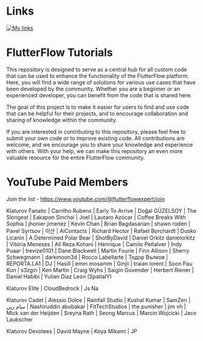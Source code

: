# Links

[![My links](https://img.shields.io/badge/-My%20Links-purple?style=for-the-badge&logo=linktree&logoColor=white)](https://linktr.ee/klaturov)

# FlutterFlow Tutorials

This repository is designed to serve as a central hub for all custom code that can be used to enhance the functionality of the FlutterFlow platform. Here, you will find a wide range of solutions for various use cases that have been developed by the community. Whether you are a beginner or an experienced developer, you can benefit from the code that is shared here.

The goal of this project is to make it easier for users to find and use code that can be helpful for their projects, and to encourage collaboration and sharing of knowledge within the community.

If you are interested in contributing to this repository, please feel free to submit your own code or to improve existing code. All contributions are welcome, and we encourage you to share your knowledge and experience with others. With your help, we can make this repository an even more valuable resource for the entire FlutterFlow community.

# YouTube Paid Members

Join the list - https://www.youtube.com/@flutterflowexpert/join

Klaturov Fanatic
| Carrilho Rubens
| Early To Arrive
| Doğal GÜZELSOY
| The Slongest
| Eakapon Sinchai
| Joel
| Lautaro Azócar
| Coffee Breaks With Sophia
| jhonier jimenez
| Kevin Chan
| Brian Bagdasarian
| shawn roden
| Pavel Syrtsov
| 이산
| AiContacts
| Richard Hector
| Rafael Borchardt
| Dusko Licanin
| A Determined Polar Bear
| ShotByDavid
| Daniel Orkitz danielorkitz
| Vitória Meneses
| Ali Reza Kohani
| Henrique
| Camilo Peñalver
| Indy Puaar
| trevize0101
| Dane Blackwell
| Martin Fourie
| Finn Allison
| Sherry Schwegmann
| darkmoon3d
| Rocco Labellarte
| Тодор Вълков
| REPORTA.LA1
| DJ
| Hasill
| emm mosamm
| Ginjii
| traian lorent
| Soon Pau Kun
| s3zgin
| Ken Martin
| Craig Wyhs
| Saigin Govender
| Herbert Riener
| Daniel Habibi
| Yulian Diaz Leon (SpatialY)

Klaturov Elite
| CloudBedrock
| Js Na

Klaturov Cadet
| Alessio Dolce
| Rainfall Studio
| Kushal Kumar
| SamZen | سام زين
| Nashiruddin abubakar
| FitTechStudios
| the punisher
| jim vh
| Mick van der Heijden
| Sreyna Rath
| Seong Marcus
| Marcin Wojcicki
| Jaco Laubscher

Klaturov Devotees
| David Mayne
| Koya Mikami
| JP
